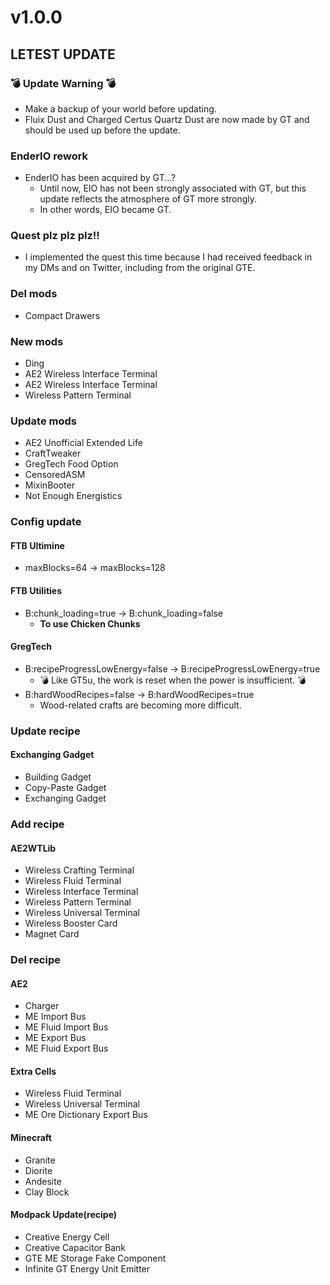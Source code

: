# v1.0.0
## LETEST UPDATE
### 💣 Update Warning 💣
* Make a backup of your world before updating.
* Fluix Dust and Charged Certus Quartz Dust are now made by GT and should be used up before the update. 

### EnderIO rework
* EnderIO has been acquired by GT...?
    * Until now, EIO has not been strongly associated with GT, but this update reflects the atmosphere of GT more strongly.
    * In other words, EIO became GT.

### Quest plz plz plz!!
* I implemented the quest this time because I had received feedback in my DMs and on Twitter, including from the original GTE.

### Del mods
* Compact Drawers

### New mods
* Ding
* AE2 Wireless Interface Terminal
* AE2 Wireless Interface Terminal
* Wireless Pattern Terminal

### Update mods
* AE2 Unofficial Extended Life
* CraftTweaker
* GregTech Food Option
* CensoredASM
* MixinBooter
* Not Enough Energistics

### Config update
#### FTB Ultimine
* maxBlocks=64 -> maxBlocks=128

#### FTB Utilities
* B:chunk_loading=true -> B:chunk_loading=false
    * **To use Chicken Chunks**

#### GregTech
* B:recipeProgressLowEnergy=false -> B:recipeProgressLowEnergy=true
    * 💣 Like GT5u, the work is reset when the power is insufficient. 💣
* B:hardWoodRecipes=false -> B:hardWoodRecipes=true
    * Wood-related crafts are becoming more difficult.

### Update recipe
#### Exchanging Gadget
* Building Gadget
* Copy-Paste Gadget
* Exchanging Gadget

### Add recipe
#### AE2WTLib
* Wireless Crafting Terminal
* Wireless Fluid Terminal
* Wireless Interface Terminal
* Wireless Pattern Terminal
* Wireless Universal Terminal
* Wireless Booster Card
* Magnet Card

### Del recipe
#### AE2
* Charger
* ME Import Bus
* ME Fluid Import Bus
* ME Export Bus
* ME Fluid Export Bus

#### Extra Cells
* Wireless Fluid Terminal
* Wireless Universal Terminal
* ME Ore Dictionary Export Bus

#### Minecraft
* Granite
* Diorite
* Andesite
* Clay Block

#### Modpack Update(recipe)
* Creative Energy Cell
* Creative Capacitor Bank
* GTE ME Storage Fake Component
* Infinite GT Energy Unit Emitter
